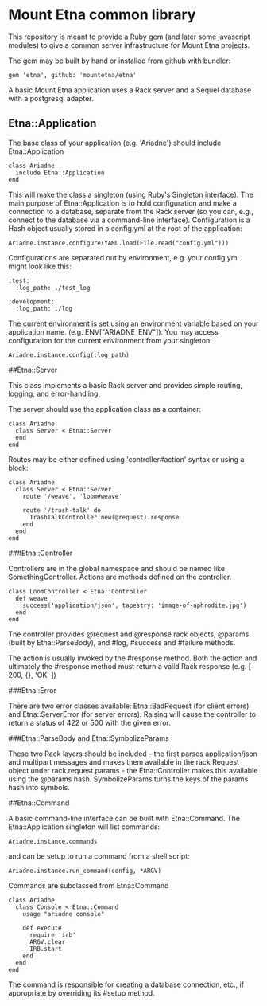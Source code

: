 # Mount Etna common library

This repository is meant to provide a Ruby gem (and later some javascript
modules) to give a common server infrastructure for Mount Etna projects.

The gem may be built by hand or installed from github with bundler:

    gem 'etna', github: 'mountetna/etna'

A basic Mount Etna application uses a Rack server and a Sequel database with a
postgresql adapter.

## Etna::Application

The base class of your application (e.g. 'Ariadne') should include Etna::Application

    class Ariadne
      include Etna::Application
    end

This will make the class a singleton (using Ruby's Singleton interface). The main purpose
of Etna::Application is to hold configuration and make a connection to a database, separate
from the Rack server (so you can, e.g., connect to the database via a command-line interface).
Configuration is a Hash object usually stored in a config.yml at the root of the application:

    Ariadne.instance.configure(YAML.load(File.read("config.yml")))

Configurations are separated out by environment, e.g. your config.yml might look like this:

    :test:
      :log_path: ./test_log

    :development:
      :log_path: ./log

The current environment is set using an environment variable based on your application name. (e.g. ENV["ARIADNE_ENV"]). You may access configuration for the current environment from your singleton:

    Ariadne.instance.config(:log_path)

##Etna::Server

This class implements a basic Rack server and provides simple routing, logging, and error-handling.

The server should use the application class as a container:

    class Ariadne
      class Server < Etna::Server
      end
    end

Routes may be either defined using 'controller#action' syntax or using a block:

    class Ariadne
      class Server < Etna::Server
        route '/weave', 'loom#weave'

        route '/trash-talk' do
          TrashTalkController.new(@request).response
        end
      end
    end

###Etna::Controller

Controllers are in the global namespace and should be named like SomethingController. Actions are
methods defined on the controller.

    class LoomController < Etna::Controller
      def weave
        success('application/json', tapestry: 'image-of-aphrodite.jpg')
      end
    end

The controller provides @request and @response rack objects, @params (built by Etna::ParseBody), and #log, #success and #failure methods.

The action is usually invoked by the #response method. Both the action and ultimately the #response method must return a valid Rack response (e.g. [ 200, {}, 'OK' ])

###Etna::Error

There are two error classes available: Etna::BadRequest (for client errors) and Etna::ServerError (for server errors).
Raising will cause the controller to return a status of 422 or 500 with the given error.

###Etna::ParseBody and Etna::SymbolizeParams

These two Rack layers should be included - the first parses application/json
and multipart messages and makes them available in the rack Request object
under rack.request.params - the Etna::Controller makes this available using the
@params hash. SymbolizeParams turns the keys of the params hash into symbols.

##Etna::Command

A basic command-line interface can be built with Etna::Command. The Etna::Application singleton will list commands:

    Ariadne.instance.commands

and can be setup to run a command from a shell script:

    Ariadne.instance.run_command(config, *ARGV)

Commands are subclassed from Etna::Command

    class Ariadne
      class Console < Etna::Command
        usage "ariadne console"

        def execute
          require 'irb'
          ARGV.clear
          IRB.start
        end
      end
    end

The command is responsible for creating a database
connection, etc., if appropriate by overriding its #setup
method.
